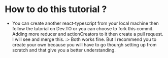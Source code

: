 # How to do this tutorial ? 
- You can create another react-typescript from your local machine then follow the tutorial on Dev.TO or you can choose to fork this commit. Adding more reducer and actionCreators to it then create a pull request. I will see and merge this. :> Both works fine. But I recommend you to create your own because you will have to go thourgh setting up from scratch and that give you a better understanding. 
